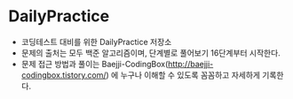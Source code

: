 # DailyPractice
* 코딩테스트 대비를 위한 DailyPractice 저장소
* 문제의 출처는 모두 백준 알고리즘이며, 단계별로 풀어보기 16단계부터 시작한다.
* 문제 접근 방법과 풀이는 Baejji-CodingBox(http://baejji-codingbox.tistory.com/) 에 누구나 이해할 수 있도록 꼼꼼하고 자세하게 기록한다.
